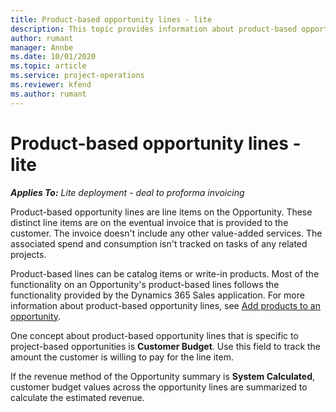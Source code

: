 ```yaml
---
title: Product-based opportunity lines - lite
description: This topic provides information about product-based opportunity line items in Project Operations.
author: rumant
manager: Annbe
ms.date: 10/01/2020
ms.topic: article
ms.service: project-operations
ms.reviewer: kfend 
ms.author: rumant
---
```


# Product-based opportunity lines - lite

_**Applies To:** Lite deployment - deal to proforma invoicing_

Product-based opportunity lines are line items on the Opportunity. These distinct line items are on the eventual invoice that is provided to the customer. The invoice doesn't include any other value-added services. The associated spend and consumption isn't tracked on tasks of any related projects.

Product-based lines can be catalog items or write-in products. Most of the functionality on an Opportunity's product-based lines follows the functionality provided by the Dynamics 365 Sales application. For more information about product-based opportunity lines, see [Add products to an opportunity](https://docs.microsoft.com/dynamics365/sales-enterprise/add-products-opportunity).

One concept about product-based opportunity lines that is specific to project-based opportunities is **Customer Budget**. Use this field to track the amount the customer is willing to pay for the line item.

If the revenue method of the Opportunity summary is **System Calculated**, customer budget values across the opportunity lines are summarized to calculate the estimated revenue.
